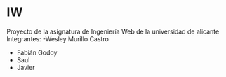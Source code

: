 # IW
Proyecto de la asignatura de Ingeniería Web de la universidad de alicante 
Integrantes:
-Wesley Murillo Castro
- Fabián Godoy
- Saul
- Javier
